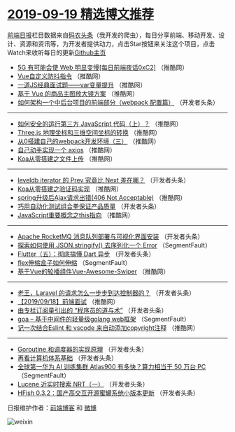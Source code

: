 # [2019-09-19 精选博文推荐](http://hao.caibaojian.com/date/2019/09/19)

[前端日报](http://caibaojian.com/c/news)栏目数据来自[码农头条](http://hao.caibaojian.com/)（我开发的爬虫），每日分享前端、移动开发、设计、资源和资讯等，为开发者提供动力，点击Star按钮来关注这个项目，点击Watch来收听每日的更新[Github主页](https://github.com/kujian/frontendDaily)
* [5G 有可能会使 Web 明显变慢[每日前端夜话0xC2]](http://hao.caibaojian.com/125388.html) （推酷网）
* [Vue自定义防抖指令](http://hao.caibaojian.com/125406.html) （推酷网）
* [一道JS经典面试题——var变量提升](http://hao.caibaojian.com/125400.html) （推酷网）
* [基于 Vue 的商品主图放大镜方案](http://hao.caibaojian.com/125378.html) （推酷网）
* [如何架构一个中后台项目的前端部分（webpack 配置篇）](http://hao.caibaojian.com/125315.html) （开发者头条）

***
* [如何安全的运行第三方 JavaScript 代码（上）？](http://hao.caibaojian.com/125396.html) （推酷网）
* [Three.js 地理坐标和三维空间坐标的转换](http://hao.caibaojian.com/125385.html) （推酷网）
* [从0搭建自己的webpack开发环境（三）](http://hao.caibaojian.com/125375.html) （推酷网）
* [自己动手实现一个 axios](http://hao.caibaojian.com/125390.html) （推酷网）
* [Koa从零搭建之文件上传](http://hao.caibaojian.com/125407.html) （推酷网）

***
* [leveldb iterator 的 Prev 究竟比 Next 差在哪？](http://hao.caibaojian.com/125333.html) （开发者头条）
* [Koa从零搭建之验证码实现](http://hao.caibaojian.com/125408.html) （推酷网）
* [spring升级后Ajax请求出错(406 Not Acceptable)](http://hao.caibaojian.com/125379.html) （推酷网）
* [巧用自动化测试组合拳保证产品质量](http://hao.caibaojian.com/125335.html) （开发者头条）
* [JavaScript重要概念之this指向](http://hao.caibaojian.com/125380.html) （推酷网）

***
* [Apache RocketMQ 消息队列部署与可视化界面安装](http://hao.caibaojian.com/125336.html) （开发者头条）
* [探索如何使用 JSON.stringify() 去序列化一个 Error](http://hao.caibaojian.com/125295.html) （SegmentFault）
* [Flutter（五）：彻底搞懂 Dart 异步](http://hao.caibaojian.com/125355.html) （开发者头条）
* [flex伸缩盒子如何伸缩](http://hao.caibaojian.com/125306.html) （SegmentFault）
* [基于Vue的轮播组件Vue-Awesome-Swiper](http://hao.caibaojian.com/125398.html) （推酷网）

***
* [老王，Laravel 的请求怎么一步步到达控制器的？](http://hao.caibaojian.com/125356.html) （开发者头条）
* [【2019/09/18】前端面试](http://hao.caibaojian.com/125382.html) （推酷网）
* [由专栏订阅量引出的 “程序员的道与术”](http://hao.caibaojian.com/125340.html) （开发者头条）
* [goa &#8211; 基于中间件的轻量级golang web框架](http://hao.caibaojian.com/125308.html) （SegmentFault）
* [记一次结合Eslint 和 vscode 来自动添加copyright注释](http://hao.caibaojian.com/125383.html) （推酷网）

***
* [Goroutine 和调度器的实现原理](http://hao.caibaojian.com/125321.html) （开发者头条）
* [再看计算机体系基础](http://hao.caibaojian.com/125344.html) （开发者头条）
* [全球第一华为 AI 训练集群 Atlas900 有多快？算力相当于 50 万台 PC](http://hao.caibaojian.com/125299.html) （SegmentFault）
* [Lucene 近实时搜索 NRT（一）](http://hao.caibaojian.com/125325.html) （开发者头条）
* [HFish 0.3.2：国产高交互开源蜜罐系统小版本更新](http://hao.caibaojian.com/125345.html) （开发者头条）

日报维护作者：[前端博客](http://caibaojian.com/) 和 [微博](http://caibaojian.com/go/weibo)

![weixin](https://user-images.githubusercontent.com/3055447/38468989-651132ac-3b80-11e8-8e6b-15122322a9d7.png)